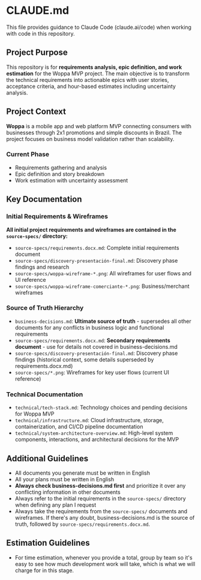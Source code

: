 # CLAUDE.md

This file provides guidance to Claude Code (claude.ai/code) when working with code in this repository.

## Project Purpose

This repository is for **requirements analysis, epic definition, and work estimation** for the Woppa MVP project. The main objective is to transform the technical requirements into actionable epics with user stories, acceptance criteria, and hour-based estimates including uncertainty analysis.

## Project Context

**Woppa** is a mobile app and web platform MVP connecting consumers with businesses through 2x1 promotions and simple discounts in Brazil. The project focuses on business model validation rather than scalability.

### Current Phase
- Requirements gathering and analysis
- Epic definition and story breakdown  
- Work estimation with uncertainty assessment

## Key Documentation

### Initial Requirements & Wireframes
**All initial project requirements and wireframes are contained in the `source-specs/` directory:**
- `source-specs/requirements.docx.md`: Complete initial requirements document
- `source-specs/discovery-presentación-final.md`: Discovery phase findings and research
- `source-specs/woppa-wireframe-*.png`: All wireframes for user flows and UI reference
- `source-specs/woppa-wireframe-comerciante-*.png`: Business/merchant wireframes

### Source of Truth Hierarchy
- `business-decisions.md`: **Ultimate source of truth** - supersedes all other documents for any conflicts in business logic and functional requirements
- `source-specs/requirements.docx.md`: **Secondary requirements document** - use for details not covered in business-decisions.md
- `source-specs/discovery-presentación-final.md`: Discovery phase findings (historical context, some details superseded by requirements.docx.md)
- `source-specs/*.png`: Wireframes for key user flows (current UI reference)

### Technical Documentation
- `technical/tech-stack.md`: Technology choices and pending decisions for Woppa MVP
- `technical/infrastructure.md`: Cloud infrastructure, storage, containerization, and CI/CD pipeline documentation
- `technical/system-architecture-overview.md`: High-level system components, interactions, and architectural decisions for the MVP

## Additional Guidelines
- All documents you generate must be written in English
- All your plans must be written in English
- **Always check business-decisions.md first** and prioritize it over any conflicting information in other documents
- Always refer to the initial requirements in the `source-specs/` directory when defining any plan I request
- Always take the requirements from the `source-specs/` documents and wireframes. If there's any doubt, business-decisions.md is the source of truth, followed by `source-specs/requirements.docx.md`.

## Estimation Guidelines
- For time estimation, whenever you provide a total, group by team so it's easy to see how much development work will take, which is what we will charge for in this stage.
